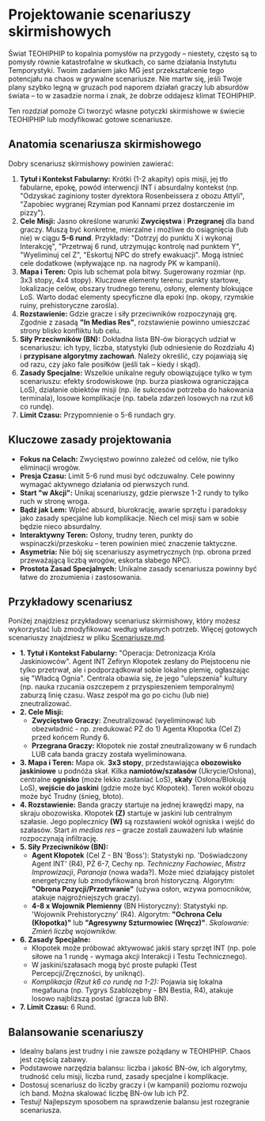 # Projektowanie scenariuszy skirmishowych

Świat TEOHIPHIP to kopalnia pomysłów na przygody – niestety, często są to pomysły równie katastrofalne w skutkach, co same działania Instytutu Temporystyki. Twoim zadaniem jako MG jest przekształcenie tego potencjału na chaos w grywalne scenariusze. Nie martw się, jeśli Twoje plany szybko legną w gruzach pod naporem działań graczy lub absurdów świata – to w zasadzie norma i znak, że dobrze oddajesz klimat TEOHIPHIP.

Ten rozdział pomoże Ci tworzyć własne potyczki skirmishowe w świecie TEOHIPHIP lub modyfikować gotowe scenariusze.

## Anatomia scenariusza skirmishowego

Dobry scenariusz skirmishowy powinien zawierać:

1.  **Tytuł i Kontekst Fabularny:** Krótki (1-2 akapity) opis misji, jej tło fabularne, epokę, powód interwencji INT i absurdalny kontekst (np. "Odzyskać zaginiony toster dyrektora Rosenbeissera z obozu Attyli", "Zapobiec wygranej Rzymian pod Kannami przez dostarczenie im pizzy").
2.  **Cele Misji:** Jasno określone warunki **Zwycięstwa** i **Przegranej** dla band graczy. Muszą być konkretne, mierzalne i możliwe do osiągnięcia (lub nie) w ciągu **5-6 rund**. Przykłady: "Dotrzyj do punktu X i wykonaj Interakcję", "Przetrwaj 6 rund, utrzymując kontrolę nad punktem Y", "Wyeliminuj cel Z", "Eskortuj NPC do strefy ewakuacji". Mogą istnieć cele dodatkowe (wpływające np. na nagrody PK w kampanii).
3.  **Mapa i Teren:** Opis lub schemat pola bitwy. Sugerowany rozmiar (np. 3x3 stopy, 4x4 stopy). Kluczowe elementy terenu: punkty startowe, lokalizacje celów, obszary trudnego terenu, osłony, elementy blokujące LoS. Warto dodać elementy specyficzne dla epoki (np. okopy, rzymskie ruiny, prehistoryczne zarośla).
4.  **Rozstawienie:** Gdzie gracze i siły przeciwników rozpoczynają grę. Zgodnie z zasadą **"In Medias Res"**, rozstawienie powinno umieszczać strony blisko konfliktu lub celu.
5.  **Siły Przeciwników (BN):** Dokładna lista BN-ów biorących udział w scenariuszu: ich typy, liczba, statystyki (lub odniesienie do Rozdziału 4) i **przypisane algorytmy zachowań**. Należy określić, czy pojawiają się od razu, czy jako fale posiłków (jeśli tak – kiedy i skąd).
6.  **Zasady Specjalne:** Wszelkie unikalne reguły obowiązujące tylko w tym scenariuszu: efekty środowiskowe (np. burza piaskowa ograniczająca LoS), działanie obiektów misji (np. ile sukcesów potrzeba do hakowania terminala), losowe komplikacje (np. tabela zdarzeń losowych na rzut k6 co rundę).
7.  **Limit Czasu:** Przypomnienie o 5-6 rundach gry.

## Kluczowe zasady projektowania

* **Fokus na Celach:** Zwycięstwo powinno zależeć od celów, nie tylko eliminacji wrogów.
* **Presja Czasu:** Limit 5-6 rund musi być odczuwalny. Cele powinny wymagać aktywnego działania od pierwszych rund.
* **Start "w Akcji":** Unikaj scenariuszy, gdzie pierwsze 1-2 rundy to tylko ruch w stronę wroga.
* **Bądź jak Lem:** Wpleć absurd, biurokrację, awarie sprzętu i paradoksy jako zasady specjalne lub komplikacje. Niech cel misji sam w sobie będzie nieco absurdalny.
* **Interaktywny Teren:** Osłony, trudny teren, punkty do wspinaczki/przeskoku – teren powinien mieć znaczenie taktyczne.
* **Asymetria:** Nie bój się scenariuszy asymetrycznych (np. obrona przed przeważającą liczbą wrogów, eskorta słabego NPC).
* **Prostota Zasad Specjalnych:** Unikalne zasady scenariusza powinny być łatwe do zrozumienia i zastosowania.

## Przykładowy scenariusz

Poniżej znajdziesz przykładowy scenariusz skirmishowy, który możesz wykorzystać lub zmodyfikować według własnych potrzeb. Więcej gotowych scenariuszy znajdziesz w pliku [Scenariusze.md](Scenariusze.md).

* **1. Tytuł i Kontekst Fabularny:** "Operacja: Detronizacja Króla Jaskiniowców". Agent INT Zefiryn Kłopotek zesłany do Plejstocenu nie tylko przetrwał, ale i podporządkował sobie lokalne plemię, ogłaszając się "Władcą Ognia". Centrala obawia się, że jego "ulepszenia" kultury (np. nauka rzucania oszczepem z przyspieszeniem temporalnym) zaburzą linię czasu. Wasz zespół ma go po cichu (lub nie) zneutralizować.
* **2. Cele Misji:**
    * **Zwycięstwo Graczy:** Zneutralizować (wyeliminować lub obezwładnić - np. zredukować PŻ do 1) Agenta Kłopotka (Cel Z) przed końcem Rundy 6.
    * **Przegrana Graczy:** Kłopotek nie został zneutralizowany w 6 rundach LUB cała banda graczy została wyeliminowana.
* **3. Mapa i Teren:** Mapa ok. **3x3 stopy**, przedstawiająca **obozowisko jaskiniowe** u podnóża skał. Kilka **namiotów/szałasów** (Ukrycie/Osłona), centralne **ognisko** (może lekko zasłaniać LoS), **skały** (Osłona/Blokują LoS), **wejście do jaskini** (gdzie może być Kłopotek). Teren wokół obozu może być Trudny (śnieg, błoto).
* **4. Rozstawienie:** Banda graczy startuje na jednej krawędzi mapy, na skraju obozowiska. Kłopotek **(Z)** startuje w jaskini lub centralnym szałasie. Jego poplecznicy **(W)** są rozstawieni wokół ogniska i wejść do szałasów. Start *in medias res* – gracze zostali zauważeni lub właśnie rozpoczynają infiltrację.
* **5. Siły Przeciwników (BN):**
    * **Agent Kłopotek** (Cel Z - BN 'Boss'): Statystyki np. 'Doświadczony Agent INT' (R4), PŻ 6-7, Cechy np. *Techniczny Fachowiec*, *Mistrz Improwizacji*, *Paranoja* (nowa wada?). Może mieć działający pistolet energetyczny lub zmodyfikowaną broń historyczną. Algorytm: **"Obrona Pozycji/Przetrwanie"** (używa osłon, wzywa pomocników, atakuje najgroźniejszych graczy).
    * **4-8 x Wojownik Plemienny** (BN Historyczny): Statystyki np. 'Wojownik Prehistoryczny' (R4). Algorytm: **"Ochrona Celu (Kłopotka)"** lub **"Agresywny Szturmowiec (Wręcz)"**. *Skalowanie: Zmień liczbę wojowników.*
* **6. Zasady Specjalne:**
    * Kłopotek może próbować aktywować jakiś stary sprzęt INT (np. pole siłowe na 1 rundę - wymaga akcji Interakcji i Testu Technicznego).
    * W jaskini/szałasach mogą być proste pułapki (Test Percepcji/Zręczności, by uniknąć).
    * *Komplikacja (Rzut k6 co rundę na 1-2):* Pojawia się lokalna megafauna (np. Tygrys Szablozębny - BN Bestia, R4), atakuje losowo najbliższą postać (gracza lub BN).
* **7. Limit Czasu:** 6 Rund.

## Balansowanie scenariuszy

* Idealny balans jest trudny i nie zawsze pożądany w TEOHIPHIP. Chaos jest częścią zabawy.
* Podstawowe narzędzia balansu: liczba i jakość BN-ów, ich algorytmy, trudność celu misji, liczba rund, zasady specjalne i komplikacje.
* Dostosuj scenariusz do liczby graczy i (w kampanii) poziomu rozwoju ich band. Można skalować liczbę BN-ów lub ich PŻ.
* Testuj! Najlepszym sposobem na sprawdzenie balansu jest rozegranie scenariusza.
